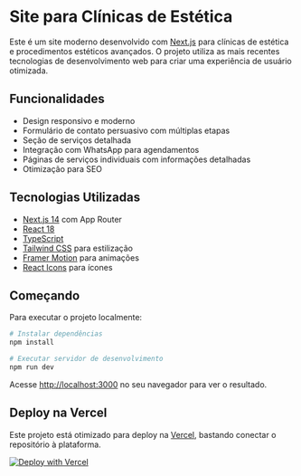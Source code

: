 # Site para Clínicas de Estética

Este é um site moderno desenvolvido com [Next.js](https://nextjs.org) para clínicas de estética e procedimentos estéticos avançados. O projeto utiliza as mais recentes tecnologias de desenvolvimento web para criar uma experiência de usuário otimizada.

## Funcionalidades

- Design responsivo e moderno
- Formulário de contato persuasivo com múltiplas etapas
- Seção de serviços detalhada 
- Integração com WhatsApp para agendamentos
- Páginas de serviços individuais com informações detalhadas
- Otimização para SEO

## Tecnologias Utilizadas

- [Next.js 14](https://nextjs.org/) com App Router
- [React 18](https://reactjs.org/)
- [TypeScript](https://www.typescriptlang.org/)
- [Tailwind CSS](https://tailwindcss.com/) para estilização
- [Framer Motion](https://www.framer.com/motion/) para animações
- [React Icons](https://react-icons.github.io/react-icons/) para ícones

## Começando

Para executar o projeto localmente:

```bash
# Instalar dependências
npm install

# Executar servidor de desenvolvimento
npm run dev
```

Acesse [http://localhost:3000](http://localhost:3000) no seu navegador para ver o resultado.

## Deploy na Vercel

Este projeto está otimizado para deploy na [Vercel](https://vercel.com), bastando conectar o repositório à plataforma.

[![Deploy with Vercel](https://vercel.com/button)](https://vercel.com/new/clone?repository-url=https%3A%2F%2Fgithub.com%2Fseu-usuario%2Fsiteparaclinicas)

